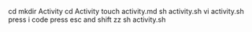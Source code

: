  cd
 mkdir 
 Activity
 cd
 Activity
 touch activity.md
 sh activity.sh
 vi activity.sh
 press i code
 press esc and shift zz
 sh activity.sh

